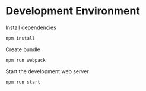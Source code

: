 Development Environment
=======================

Install dependencies

    npm install

Create bundle

    npm run webpack

Start the development web server

    npm run start
